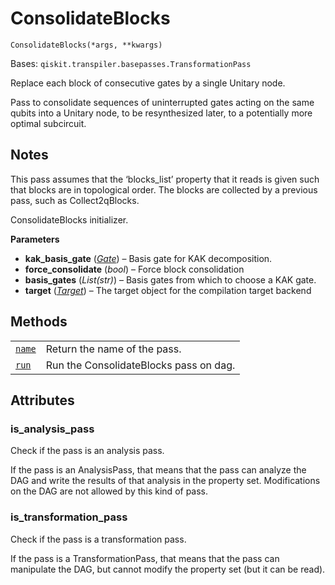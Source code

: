 # ConsolidateBlocks

<span id="undefined" />

`ConsolidateBlocks(*args, **kwargs)`

Bases: `qiskit.transpiler.basepasses.TransformationPass`

Replace each block of consecutive gates by a single Unitary node.

Pass to consolidate sequences of uninterrupted gates acting on the same qubits into a Unitary node, to be resynthesized later, to a potentially more optimal subcircuit.

## Notes

This pass assumes that the ‘blocks\_list’ property that it reads is given such that blocks are in topological order. The blocks are collected by a previous pass, such as Collect2qBlocks.

ConsolidateBlocks initializer.

**Parameters**

*   **kak\_basis\_gate** ([*Gate*](qiskit.circuit.Gate#qiskit.circuit.Gate "qiskit.circuit.Gate")) – Basis gate for KAK decomposition.
*   **force\_consolidate** (*bool*) – Force block consolidation
*   **basis\_gates** (*List(str)*) – Basis gates from which to choose a KAK gate.
*   **target** ([*Target*](qiskit.transpiler.Target#qiskit.transpiler.Target "qiskit.transpiler.Target")) – The target object for the compilation target backend

## Methods

|                                                                                                                                                             |                                        |
| ----------------------------------------------------------------------------------------------------------------------------------------------------------- | -------------------------------------- |
| [`name`](qiskit.transpiler.passes.ConsolidateBlocks.name#qiskit.transpiler.passes.ConsolidateBlocks.name "qiskit.transpiler.passes.ConsolidateBlocks.name") | Return the name of the pass.           |
| [`run`](qiskit.transpiler.passes.ConsolidateBlocks.run#qiskit.transpiler.passes.ConsolidateBlocks.run "qiskit.transpiler.passes.ConsolidateBlocks.run")     | Run the ConsolidateBlocks pass on dag. |

## Attributes

<span id="undefined" />

### is\_analysis\_pass

Check if the pass is an analysis pass.

If the pass is an AnalysisPass, that means that the pass can analyze the DAG and write the results of that analysis in the property set. Modifications on the DAG are not allowed by this kind of pass.

<span id="undefined" />

### is\_transformation\_pass

Check if the pass is a transformation pass.

If the pass is a TransformationPass, that means that the pass can manipulate the DAG, but cannot modify the property set (but it can be read).
